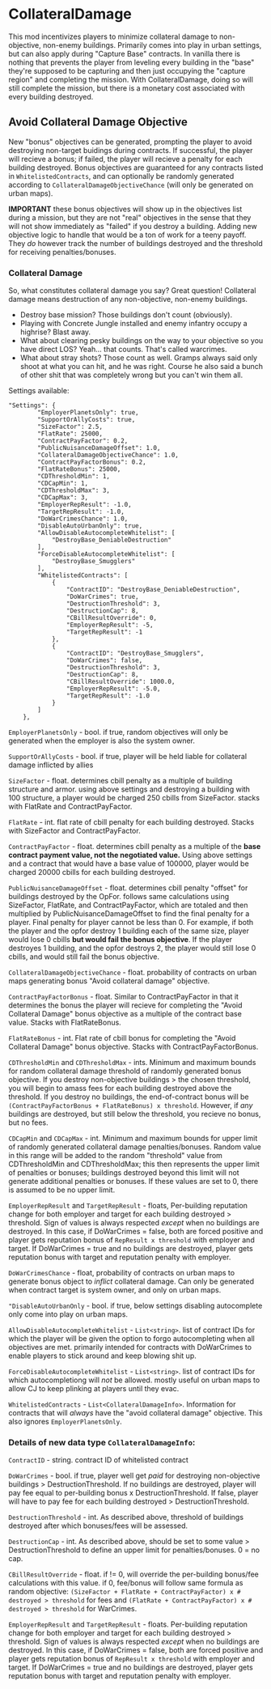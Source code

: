 # CollateralDamage

This mod incentivizes players to minimize collateral damage to non-objective, non-enemy buildings. Primarily comes into play in urban settings, but can also apply during "Capture Base" contracts. In vanilla there is nothing that prevents the player from leveling every building in the "base" they're supposed to be capturing and then just occupying the "capture region" and completing the mission. With CollateralDamage, doing so will still complete the mission, but there is a monetary cost associated with every building destroyed.

## Avoid Collateral Damage Objective

New "bonus" objectives can be generated, prompting the player to avoid destroying non-target buidings during contracts. If successful, the player will recieve a bonus; if failed, the player will recieve a penalty for each building destroyed. Bonus objectives are guaranteed for any contracts listed in `WhitelistedContracts`, and can optionally be randomly generated according to `CollateralDamageObjectiveChance` (will only be generated on urban maps).

**IMPORTANT** these bonus objectives will show up in the objectives list during a mission, but they are not "real" objectives in the sense that they will not show immediately as "failed" if you destroy a building. Adding new objective logic to handle that would be a ton of work for a teeny payoff. They <i>do</i> however track the number of buildings destroyed and the threshold for receiving penalties/bonuses.

### Collateral Damage

So, what constitutes collateral damage you say? Great question! Collateral damage means destruction of any non-objective, non-enemy buildings.
- Destroy base mission? Those buildings don't count (obviously).
- Playing with Concrete Jungle installed and enemy infantry occupy a highrise? Blast away.
- What about clearing pesky buildings on the way to your objective so you have direct LOS? Yeah... that counts. That's called warcrimes.
- What about stray shots? Those count as well. Gramps always said only shoot at what you can hit, and he was right. Course he also said a bunch of other shit that was completely wrong but you can't win them all.

Settings available:
```
"Settings": {
		"EmployerPlanetsOnly": true,
		"SupportOrAllyCosts": true,
		"SizeFactor": 2.5,
		"FlatRate": 25000,
		"ContractPayFactor": 0.2,
		"PublicNuisanceDamageOffset": 1.0,
		"CollateralDamageObjectiveChance": 1.0,
		"ContractPayFactorBonus": 0.2,
		"FlatRateBonus": 25000,
		"CDThresholdMin": 1,
		"CDCapMin": 1,
		"CDThresholdMax": 3,
		"CDCapMax": 3,
		"EmployerRepResult": -1.0,
		"TargetRepResult": -1.0,
		"DoWarCrimesChance": 1.0,
		"DisableAutoUrbanOnly": true,
		"AllowDisableAutocompleteWhitelist": [
			"DestroyBase_DeniableDestruction"
		],
		"ForceDisableAutocompleteWhitelist": [
			"DestroyBase_Smugglers"
		],
		"WhitelistedContracts": [
			{
				"ContractID": "DestroyBase_DeniableDestruction",
				"DoWarCrimes": true,
				"DestructionThreshold": 3,
				"DestructionCap": 8,
				"CBillResultOverride": 0,
				"EmployerRepResult": -5,
				"TargetRepResult": -1
			},
			{
				"ContractID": "DestroyBase_Smugglers",
				"DoWarCrimes": false,
				"DestructionThreshold": 3,
				"DestructionCap": 8,
				"CBillResultOverride": 1000.0,
				"EmployerRepResult": -5.0,
				"TargetRepResult": -1.0
			}
		]
	},
```

`EmployerPlanetsOnly` - bool. if true, random objectives will only be generated when the employer is also the system owner.

`SupportOrAllyCosts` - bool. if true, player will be held liable for collateral damage inflicted by allies

`SizeFactor` - float. determines cbill penalty as a multiple of building structure and armor. using above settings and destroying a building with 100 structure, a player would be charged 250 cbills from SizeFactor. stacks with FlatRate and ContractPayFactor.

`FlatRate` - int. flat rate of cbill penalty for each building destroyed. Stacks with SizeFactor and ContractPayFactor.

`ContractPayFactor` - float. determines cbill penalty as a multiple of the **base contract payment value, not the negotiated value.** Using above settings and a contract that would have a base value of 100000, player would be charged 20000 cbills for each building destroyed.

`PublicNuisanceDamageOffset` - float. determines cbill penalty "offset" for buildings destroyed by the OpFor. follows same calculations using SizeFactor, FlatRate, and ContractPayFactor, which are totaled and then multiplied by PublicNuisanceDamageOffset to find the final penalty for a player. Final penalty for player cannot be less than 0. For example, if both the player and the opfor destroy 1 building each of the same size, player would lose 0 cbills **but would fail the bonus objective**. If the player destroyes 1 building, and the opfor destroys 2, the player would still lose 0 cbills, and would still fail the bonus objective.

`CollateralDamageObjectiveChance` - float. probability of contracts on urban maps generating bonus "Avoid collateral damage" objective.

`ContractPayFactorBonus` - float. Similar to ContractPayFactor in that it determines the bonus the player will recieve for completing the "Avoid Collateral Damage" bonus objective as a multiple of the contract base value. Stacks with FlatRateBonus.

`FlatRateBonus` - int. Flat rate of cbill bonus for completing the "Avoid Collateral Damage" bonus objective. Stacks with ContractPayFactorBonus.

`CDThresholdMin` and `CDThresholdMax` - ints. Minimum and maximum bounds for random collateral damage threshold of randomly generated bonus objective. If you destroy non-objective buildings > the chosen threshold, you will begin to amass fees for each building destroyed above the threshold. If you destroy no buildings, the end-of-contract bonus will be `(ContractPayFactorBonus + FlatRateBonus) x threshold`. However, if <i>any</i> buildings are destroyed, but still below the threshold, you recieve no bonus, but no fees.

`CDCapMin` and `CDCapMax` - int. Minimum and maximum bounds for upper limit of randomly generated collateral damage penalties/bonuses. Random value in this range will be added to the random "threshold" value from CDThresholdMin  and CDThresholdMax; this then represents the upper limit of penalties or bonuses; buildings destroyed beyond this limit will not generate additional penalties or bonuses. If these values are set to 0, there is assumed to be no upper limit.

`EmployerRepResult` and `TargetRepResult` - floats, Per-building reputation change for both employer and target for each building destroyed > threshold. Sign of values is always respected <i>except</i> when no buildings are destroyed. In this case, if DoWarCrimes = false, both are forced positive and player gets reputation bonus of `RepResult x threshold` with employer and target. If DoWarCrimes = true and no buildings are destroyed, player gets reputation bonus with target and reputation penalty with employer.

`DoWarCrimesChance` - float, probability of contracts on urban maps to generate bonus object to <i>inflict</i> collateral damage. Can only be generated when contract target is system owner, and only on urban maps.

`"DisableAutoUrbanOnly` - bool. if true, below settings disabling autocomplete only come into play on urban maps.

`AllowDisableAutocompleteWhitelist` - `List<string>`. list of contract IDs for which the player will be given the option to forgo autocompleting when all objectives are met. primarily intended for contracts with DoWarCrimes to enable players to stick around and keep blowing shit up.

`ForceDisableAutocompleteWhitelist` - `List<string>`. list of contract IDs for which autocompletiong will <i>not</i> be allowed. mostly useful on urban maps to allow CJ to keep plinking at players until they evac.

`WhitelistedContracts` - `List<CollateralDamageInfo>`. Information for contracts that will <i>always</i> have the "avoid collateral damage" objective. This also ignores `EmployerPlanetsOnly`. 
	
### Details of new data type `CollateralDamageInfo`:
	
`ContractID` - string. contract ID of whitelisted contract
	
`DoWarCrimes` - bool. if true, player well get <i>paid</i> for destroying non-objective buildings > DestructionThreshold. If no buildings are destroyed, player will pay fee equal to per-building bonus x DestructionThreshold. If false, player will have to pay fee for each building destroyed > DestructionThreshold.

`DestructionThreshold` - int. As described above, threshold of buildings destroyed after which bonuses/fees will be assessed.

`DestructionCap` - int. As described above, should be set to some value > DestructionThreshold to define an upper limit for penalties/bonuses. 0 = no cap.

`CBillResultOverride` - float. if != 0, will override the per-building bonus/fee calculations with this value. if 0, fee/bonus will follow same formula as random objective: `(SizeFactor + FlatRate + ContractPayFactor) x # destroyed > threshold` for fees and `(FlatRate + ContractPayFactor) x # destroyed > threshold` for WarCrimes.	

`EmployerRepResult` and `TargetRepResult` - floats. Per-building reputation change for both employer and target for each building destroyed > threshold. Sign of values is always respected <i>except</i> when no buildings are destroyed. In this case, if DoWarCrimes = false, both are forced positive and player gets reputation bonus of `RepResult x threshold` with employer and target. If DoWarCrimes = true and no buildings are destroyed, player gets reputation bonus with target and reputation penalty with employer.
